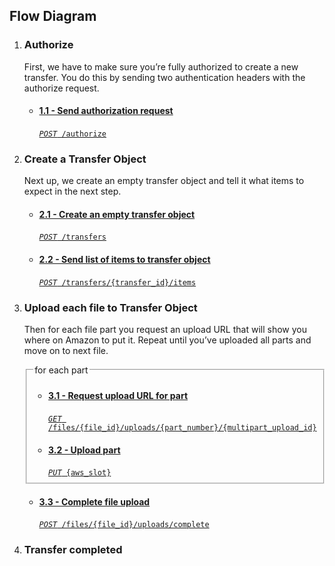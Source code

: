 ## Flow Diagram

<section class="flow-diagram">
  <ol>
    <li class="flow-diagram__section">
      <h3>Authorize</h3>
      <p>First, we have to make sure you’re fully authorized to create a new transfer. You do this by sending two authentication headers with the authorize request.</p>
      <ul>
        <li class="flow-diagram__item">
          <a href="#send-request">
            <h4>1.1 - Send authorization request</h4>
            <code><em>POST</em> /authorize</code>
          </a>
        </li>
      </ul>
    </li>
    <li class="flow-diagram__section">
      <h3>Create a Transfer Object</h3>
      <p>Next up, we create an empty transfer object and tell it what items to expect in the next step.</p>
      <ul>
        <li class="flow-diagram__item">
          <a href="#create-object">
            <h4>2.1 - Create an empty transfer object</h4>
            <code><em>POST</em> /transfers</code>
          </a>
        </li>
        <li class="flow-diagram__item">
          <a href="#send-items">
            <h4>2.2 - Send list of items to transfer object</h4>
            <code><em>POST</em> /transfers/{transfer_id}/items</code>
          </a>
        </li>
      </ul>
    </li>
    <li class="flow-diagram__section">
      <h3>Upload each file to Transfer Object</h3>
      <p>Then for each file part you request an upload URL that will show you where on Amazon to put it. Repeat until you’ve uploaded all parts and move on to next file.</p>
      <fieldset>
        <legend>for each part</legend>
        <ul>
          <li class="flow-diagram__item">
            <a href="#request-upload-url">
              <h4>3.1 - Request upload URL for part</h4>
              <code><em>GET</em> /files/{file_id}/uploads/{part_number}/{multipart_upload_id}</code>
            </a>
          </li>
          <li class="flow-diagram__item">
            <a href="#upload-part">
              <h4>3.2 - Upload part</h4>
              <code><em>PUT</em> {aws_slot}</code>
            </a>
          </li>
        </ul>
      </fieldset>
      <ul>
        <li class="flow-diagram__item">
          <a href="#complete-upload" class="call">
            <h4>3.3 - Complete file upload</h4>
            <code><em>POST</em> /files/{file_id}/uploads/complete</code>
          </a>
        </li>
      </ul>
    </li>
    <li class="flow-diagram__section">
      <h3>Transfer completed</h3>
    </li>
  </ol>
</section>
